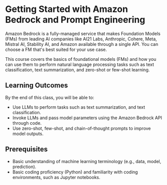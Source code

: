 # Getting Started with Amazon Bedrock and Prompt Engineering

Amazon Bedrock is a fully-managed service that makes Foundation Models (FMs) from leading AI companies like AI21 Labs, Anthropic, Cohere, Meta, Mistral AI, Stability AI, and Amazon available through a single API. You can choose a FM that's best suited for your use case.

This course covers the basics of foundational models (FMs) and how you can use them to perform natural language processing tasks such as text classification, text summarization, and zero-shot or few-shot learning.

## Learning Outcomes
By the end of this class, you will be able to:

- Use LLMs to perform tasks such as text summarization, and text classification.
- Invoke LLMs and pass model parameters using the Amazon Bedrock API through code.
- Use zero-shot, few-shot, and chain-of-thought prompts to improve model outputs.

## Prerequisites
- Basic understanding of machine learning terminology (e.g., data, model, prediction).
- Basic coding proficiency (Python) and familiarity with coding environments, such as Jupyter notebooks.